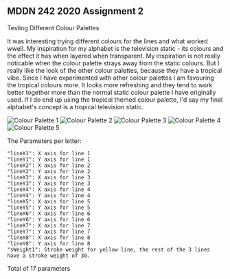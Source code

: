 ## MDDN 242 2020 Assignment 2

Testing Different Colour Palettes
    
  It was interesting trying different colours for the lines and what worked wwell. My inspiration for my alphabet is the television static - its colours and the effect it has when layered when transparent. My inspiration is not really noticable when the colour palette strays away from the static colours. But I really like the look of the other colour palettes, because they have a tropical vibe. Since I have experimented with other colour palettes I am favouring the tropical colours more. It looks more refreshing and they tend to work better together more than the normal static colour palette I have originally used. If I do end up using the tropical themed colour palette, I'd say my final alphabet's concept is a tropical television static.

![Colour Palette 1](cc2/ps2/let1.png) 
![Colour Palette 2](cc2/ps2/let2.png) 
![Colour Palette 3](cc2/ps2/let3.png) 
![Colour Palette 4](cc2/ps2/let4.png) 
![Colour Palette 5](cc2/ps2/let5.png) 


The Parameters per letter:

    "lineX1": X axis for line 1
    "lineY1": Y axis for line 1
    "lineX2": X axis for line 2
    "lineY2": Y axis for line 2
    "lineX3": X axis for line 3
    "lineY3": Y axis for line 3
    "lineX4": X axis for line 4
    "lineY4": Y axis for line 4
    "lineX5": X axis for line 5
    "lineY5": Y axis for line 5
    "lineX6": X axis for line 6
    "lineY6": Y axis for line 6
    "lineX7": X axis for line 7
    "lineY7": Y axis for line 7
    "lineX8": X axis for line 8
    "lineY8": Y axis for line 8
    "sWeight1": Stroke weight for yellow line, the rest of the 3 lines have a stroke weight of 30.

Total of 17 parameters